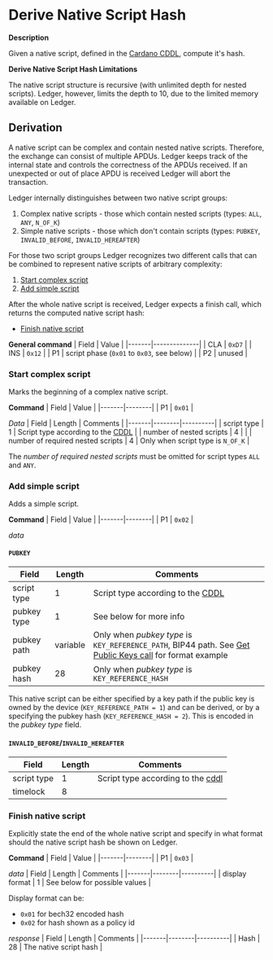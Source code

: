 # Derive Native Script Hash

**Description**

Given a native script, defined in the [Cardano CDDL](https://github.com/input-output-hk/cardano-ledger-specs/blob/master/shelley-ma/shelley-ma-test/cddl-files/shelley-ma.cddl#L228), compute it's hash.

**Derive Native Script Hash Limitations**

The native script structure is recursive (with unlimited depth for nested scripts). Ledger, however, limits the depth to 10, due to the limited memory available on Ledger.

## Derivation

A native script can be complex and contain nested native scripts. Therefore, the exchange can consist of multiple APDUs. Ledger keeps track of the internal state and controls the correctness of the APDUs received. If an unexpected or out of place APDU is received Ledger will abort the transaction.

Ledger internally distinguishes between two native script groups:
1. Complex native scripts - those which contain nested scripts (types: `ALL`, `ANY`, `N_OF_K`)
2. Simple native scripts - those which don't contain scripts (types: `PUBKEY`, `INVALID_BEFORE`, `INVALID_HEREAFTER`)

For those two script groups Ledger recognizes two different calls that can be combined to represent native scripts of arbitrary complexity:
1. [Start complex script](#start-complex-script)
2. [Add simple script](#add-simple-script)

After the whole native script is received, Ledger expects a finish call, which returns the computed native script hash:
* [Finish native script](#finish-native-script)

**General command**
| Field | Value        |
|-------|--------------|
| CLA   | `0xD7`       |
| INS   | `0x12`       |
| P1    | script phase (`0x01` to `0x03`, see below) |
| P2    | unused       |

### Start complex script

Marks the beginning of a complex native script.

**Command**
| Field | Value  |
|-------|--------|
| P1    | `0x01` |

*Data*
| Field | Length | Comments |
|-------|--------|----------|
| script type | 1 | Script type according to the [CDDL](https://github.com/input-output-hk/cardano-ledger-specs/blob/master/shelley-ma/shelley-ma-test/cddl-files/shelley-ma.cddl#L241) |
| number of nested scripts | 4 | |
| number of required nested scripts | 4 | Only when script type is `N_OF_K` |

The *number of required nested scripts* must be omitted for script types `ALL` and `ANY`.

### Add simple script

Adds a simple script.

**Command**
| Field | Value  |
|-------|--------|
| P1    | `0x02` |

*data*
#### `PUBKEY`
| Field | Length | Comments |
|-------|--------|----------|
| script type | 1 | Script type according to the [CDDL](https://github.com/input-output-hk/cardano-ledger-specs/blob/master/shelley-ma/shelley-ma-test/cddl-files/shelley-ma.cddl#L241) |
| pubkey type | 1 | See below for more info |
| pubkey path | variable | Only when *pubkey type* is `KEY_REFERENCE_PATH`, BIP44 path. See [Get Public Keys call](./ins_get_public_keys.md) for format example |
| pubkey hash | 28 | Only when *pubkey type* is `KEY_REFERENCE_HASH` |

This native script can be either specified by a key path if the public key is owned by the device (`KEY_REFERENCE_PATH = 1`) and can be derived, or by a specifying the pubkey hash (`KEY_REFERENCE_HASH = 2`). This is encoded in the *pubkey type* field.

#### `INVALID_BEFORE`/`INVALID_HEREAFTER`
| Field | Length | Comments |
|-------|--------|----------|
| script type | 1 | Script type according to the [cddl](https://github.com/input-output-hk/cardano-ledger-specs/blob/master/shelley-ma/shelley-ma-test/cddl-files/shelley-ma.cddl#L241) |
| timelock | 8 | |

### Finish native script

Explicitly state the end of the whole native script and specify in what format should the native script hash be shown on Ledger.

**Command**
| Field | Value  |
|-------|--------|
| P1    | `0x03` |

*data*
| Field | Length | Comments |
|-------|--------|----------|
| display format | 1 | See below for possible values |

Display format can be:
* `0x01` for bech32 encoded hash
* `0x02` for hash shown as a policy id

*response*
| Field | Length | Comments |
|-------|--------|----------|
| Hash  | 28     | The native script hash |
